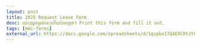```yaml
---
layout: post
title: 2025 Request Leave Form
desc: បោះពុម្ពទម្រង់នេះហើយបំពេញវា។ Print this form and fill it out.
tags: [mmc-forms]
external_url: https://docs.google.com/spreadsheets/d/1qzpbxI7Q4EXCRtJtkwIYlVhWynq9XyIO/edit?usp=sharing&ouid=115536609748325101403&rtpof=true&sd=true
---
```


